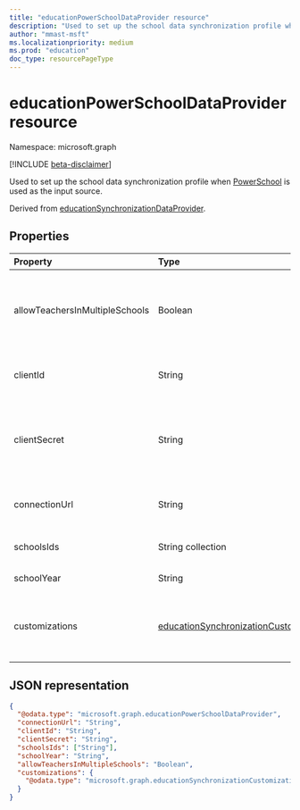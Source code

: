 ```yaml
---
title: "educationPowerSchoolDataProvider resource"
description: "Used to set up the school data synchronization profile when PowerSchool is used as the input source."
author: "mmast-msft"
ms.localizationpriority: medium
ms.prod: "education"
doc_type: resourcePageType
---
```


# educationPowerSchoolDataProvider resource

Namespace: microsoft.graph

[!INCLUDE [beta-disclaimer](../../includes/beta-disclaimer.md)]

Used to set up the school data synchronization profile when [PowerSchool](https://www.powerschool.com/solutions/student-information-system-sis/) is used as the input source.

Derived from [educationSynchronizationDataProvider](educationsynchronizationdataprovider.md).

## Properties

| Property                       | Type                                     | Description                                                                            |
| :----------------------------- | :--------------------------------------- | :------------------------------------------------------------------------------------- |
| allowTeachersInMultipleSchools | Boolean                                  | Indicates whether the source has multiple identifiers for a single student or teacher. |
| clientId                       | String                                   | The client ID used to connect to PowerSchool.                                          |
| clientSecret                   | String                                   | The client secret to authenticate the connection to the PowerSchool instance.          |
| connectionUrl                  | String                                   | The connection URL to the PowerSchool instance.                                        |
| schoolsIds                     | String collection                        | The list of schools to sync.                                                           |
| schoolYear                     | String                                   | The school year to sync.                                                               |
| customizations                 | [educationSynchronizationCustomizations] | Optional customization to be applied to the synchronization profile.                   |

[educationsynchronizationconnectionsettings]: educationsynchronizationconnectionsettings.md
[educationsynchronizationcustomizations]: educationsynchronizationcustomizations.md

## JSON representation

<!-- {
  "blockType": "resource",
  "optionalProperties": [

  ],
  "@odata.type": "microsoft.graph.educationPowerSchoolDataProvider"
}-->

```json
{
  "@odata.type": "microsoft.graph.educationPowerSchoolDataProvider",
  "connectionUrl": "String",
  "clientId": "String",
  "clientSecret": "String",
  "schoolsIds": ["String"],
  "schoolYear": "String",
  "allowTeachersInMultipleSchools": "Boolean",
  "customizations": {
    "@odata.type": "microsoft.graph.educationSynchronizationCustomizations"
  }
}
```


